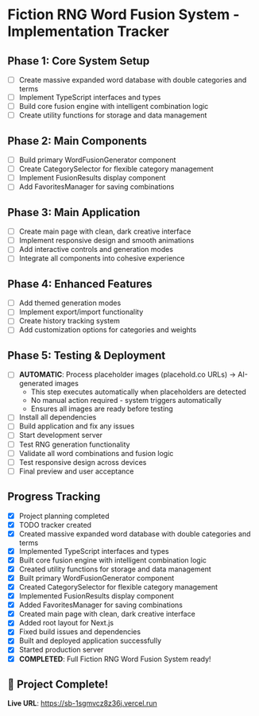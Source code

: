 # Fiction RNG Word Fusion System - Implementation Tracker

## Phase 1: Core System Setup
- [ ] Create massive expanded word database with double categories and terms
- [ ] Implement TypeScript interfaces and types
- [ ] Build core fusion engine with intelligent combination logic
- [ ] Create utility functions for storage and data management

## Phase 2: Main Components
- [ ] Build primary WordFusionGenerator component
- [ ] Create CategorySelector for flexible category management  
- [ ] Implement FusionResults display component
- [ ] Add FavoritesManager for saving combinations

## Phase 3: Main Application
- [ ] Create main page with clean, dark creative interface
- [ ] Implement responsive design and smooth animations
- [ ] Add interactive controls and generation modes
- [ ] Integrate all components into cohesive experience

## Phase 4: Enhanced Features
- [ ] Add themed generation modes
- [ ] Implement export/import functionality
- [ ] Create history tracking system
- [ ] Add customization options for categories and weights

## Phase 5: Testing & Deployment
- [ ] **AUTOMATIC**: Process placeholder images (placehold.co URLs) → AI-generated images
  - This step executes automatically when placeholders are detected
  - No manual action required - system triggers automatically
  - Ensures all images are ready before testing
- [ ] Install all dependencies
- [ ] Build application and fix any issues
- [ ] Start development server
- [ ] Test RNG generation functionality
- [ ] Validate all word combinations and fusion logic
- [ ] Test responsive design across devices
- [ ] Final preview and user acceptance

## Progress Tracking
- [x] Project planning completed
- [x] TODO tracker created
- [x] Created massive expanded word database with double categories and terms
- [x] Implemented TypeScript interfaces and types
- [x] Built core fusion engine with intelligent combination logic
- [x] Created utility functions for storage and data management
- [x] Built primary WordFusionGenerator component
- [x] Created CategorySelector for flexible category management  
- [x] Implemented FusionResults display component
- [x] Added FavoritesManager for saving combinations
- [x] Created main page with clean, dark creative interface
- [x] Added root layout for Next.js
- [x] Fixed build issues and dependencies
- [x] Built and deployed application successfully 
- [x] Started production server
- [x] **COMPLETED**: Full Fiction RNG Word Fusion System ready!

## 🎉 Project Complete!
**Live URL**: https://sb-1sgmvcz8z36j.vercel.run
